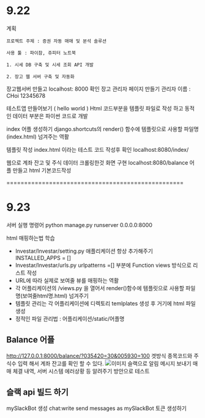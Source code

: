 # 9.22
계획 

	프로젝트 주제 : 증권 자동 매매 및 분석 솔루션 

	사용 툴 : 파이참, 쥬피터 노트북

	1. 시세 DB 구축 및 시세 조회 API 개발
	
	2. 장고 웹 서버 구축 및 자동화
	
	
 장고웹서버 만들고 localhost: 8000 확인
 장고 관리자 페이지 만들기  관리자 이름 : CHoi
	12345678
	
 
 테스트앱 만들어보기 ( hello world )
 Html 코드부분을 템플릿 파일로 작성 하고 동적인 데이터 부분은 
 파이썬 코드로 개발 
 
 index 어플 생성하기
 django.shortcuts의 render() 함수에 템플릿으로 사용할 파일명(index.html)
 넘겨주는 역활 
 
 템플릿 작성 
 index.html 이라는 테스트 코드 작성후 확인 
 localhost:8080/index/
 
 웹으로 계좌 잔고 및 주식 데이터 크롤링한것 화면 구현
 localhost:8080/balance 어플 만들고 html 기본코드작성
 
 ==================================================
 # 9.23
 서버 실행 명령어
 python manage.py runserver 0.0.0.0:8000
 
 html 매핑하는법 학습 
 
 - Investar/Investar/setting.py 애플리케이션 항상 추가해주기 INSTALLED_APPS = []
 - Investar/Investar/urls.py  urlpatterns =[] 부분에 Function views 방식으로 리스트 작성 
 - URL에 따라 실제로 보여줄 뷰를 매핑하는 역활 
 - 각 어플리케이션의 /views.py 을 열어서 render()함수에 템플릿으로 사용할 파일명(보여줄html명.html) 넘겨주기
 - 템플릿 관리는 각 어플리케이션에 디렉토리 temlplates 생성 후 거기에 html 파일생성
 - 정적인 파일 관리법 : 어플리케이션/static/어플명
 
 ## Balance 어플 
 http://127.0.0.1:8000/balance/?035420=30&005930=100
 겟방식  종목코드와 주식수 입력 해서 계좌 잔고를 확인 할 수 있다. 
 ![이미지](https://github.com/luminous33/AcornProject/blob/master/%EC%B5%9C%EC%9D%B8%EC%84%B1/mySite/img/bt.png)
 슬랙으로 알림 메시지 보내기 
 매매 체결 내역, 서버 시스템 에러상황 등 알려주기 방안으로 테스트
 
 ## 슬랙 api 빌드 하기 
 mySlackBot 생성
 chat:write send messages as mySlackBot
 토큰 생성하기 
 
